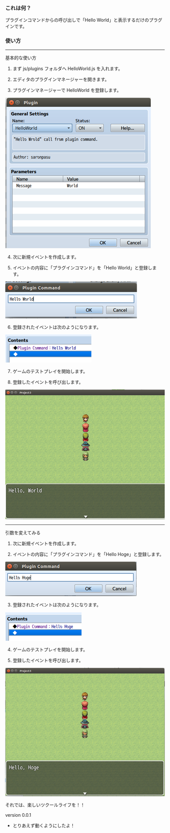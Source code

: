 ### これは何？

プラグインコマンドからの呼び出しで「Hello World」と表示するだけのプラグインです。

### 使い方

---
基本的な使い方

1) まず js/plugins フォルダへ HelloWorld.js を入れます。

2) エディタのプラグインマネージャーを開きます。

3) プラグインマネージャーで HelloWorld を登録します。

![プラグインマネージャーの操作画面](/HelloWorld/img/plugin_manager.png)

4) 次に新規イベントを作成します。

5) イベントの内容に「プラグインコマンド」を「Hello World」と登録します。

![プラグインコマンド登録画面](/HelloWorld/img/plugin_command_1.png)

6) 登録されたイベントは次のようになります。

![イベント内容](/HelloWorld/img/event_1.png)

7) ゲームのテストプレイを開始します。

8) 登録したイベントを呼び出します。

![イベント実行結果](/HelloWorld/img/result_1.png)


---
引数を変えてみる

1) 次に新規イベントを作成します。

2) イベントの内容に「プラグインコマンド」を「Hello Hoge」と登録します。

![プラグインコマンド登録画面](/HelloWorld/img/plugin_command_2.png)

3) 登録されたイベントは次のようになります。

![イベント内容](/HelloWorld/img/event_2.png)

4) ゲームのテストプレイを開始します。

5) 登録したイベントを呼び出します。

![イベント実行結果](/HelloWorld/img/result_2.png)


それでは、楽しいツクールライフを！！


version 0.0.1
- とりあえず動くようにしたよ！


